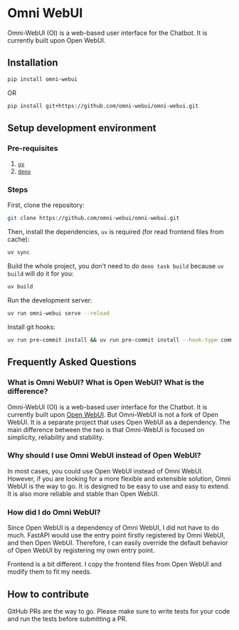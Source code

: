 # Omni WebUI

Omni-WebUI (OI) is a web-based user interface for the Chatbot. It is currently built
upon Open WebUI.

## Installation

```bash
pip install omni-webui
```

OR

```bash
pip install git+https://github.com/omni-webui/omni-webui.git
```

## Setup development environment

### Pre-requisites

1. [`uv`](https://docs.astral.sh/uv/)
2. [`deno`](https://deno.land/)

### Steps

First, clone the repository:

```bash
git clone https://github.com/omni-webui/omni-webui.git
```

Then, install the dependencies, `uv` is required (for read frontend files from cache):

```bash
uv sync
```

Build the whole project, you don't need to do `deno task build` because `uv build` will do it for you:

```bash
uv build
```

Run the development server:

```bash
uv run omni-webui serve --reload
```

Install git hooks:

```bash
uv run pre-commit install && uv run pre-commit install --hook-type commit-msg
```

## Frequently Asked Questions

### What is Omni WebUI? What is Open WebUI? What is the difference?

Omni-WebUI (OI) is a web-based user interface for the Chatbot. It is currently built upon [Open WebUI](https://github.com/open-webui/open-webui). But Omni-WebUI is not a fork of Open WebUI. It is a separate project that uses Open WebUI as a dependency. The main difference between the two is that Omni-WebUI is focused on simplicity, reliability and stability.

### Why should I use Omni WebUI instead of Open WebUI?

In most cases, you could use Open WebUI instead of Omni WebUI. However, if you are looking for a more flexible and extensible solution, Omni WebUI is the way to go. It is designed to be easy to use and easy to extend. It is also more reliable and stable than Open WebUI.

### How did I do Omni WebUI?

Since Open WebUI is a dependency of Omni WebUI, I did not have to do much.
FastAPI would use the entry point firstly registered by Omni WebUI, and then Open WebUI.
Therefore, I can easily override the default behavior of Open WebUI by registering my own entry point.

Frontend is a bit different. I copy the frontend files from Open WebUI and modify them to fit my needs.

## How to contribute

GitHub PRs are the way to go. Please make sure to write tests for your code and
run the tests before submitting a PR.
